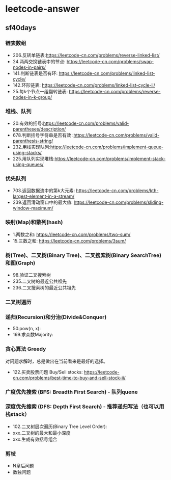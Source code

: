 # leetcode-answer

## sf40days
### 链表数组
- 206.反转单链表:https://leetcode-cn.com/problems/reverse-linked-list/
- 24.两两交换链表中的节点: https://leetcode-cn.com/problems/swap-nodes-in-pairs/
- 141.判断链表是否有环: https://leetcode-cn.com/problems/linked-list-cycle/
- 142.环形链表: https://leetcode-cn.com/problems/linked-list-cycle-ii/
- 25.每k个节点一组翻转链表:
https://leetcode-cn.com/problems/reverse-nodes-in-k-group/
### 堆栈、队列
- 20.有效的括号:https://leetcode-cn.com/problems/valid-parentheses/description/
- 678.判断括号字符串是否有效 :https://leetcode-cn.com/problems/valid-parenthesis-string/
- 232.用栈实现队列:https://leetcode-cn.com/problems/implement-queue-using-stacks/
- 225.用队列实现堆栈:https://leetcode-cn.com/problems/implement-stack-using-queues/
### 优先队列
- 703.返回数据流中的第k大元素: https://leetcode-cn.com/problems/kth-largest-element-in-a-stream/
- 239.返回滑动窗口中的最大值: https://leetcode-cn.com/problems/sliding-window-maximum/
### 映射(Map)和散列(hash)
- 1.两数之和: https://leetcode-cn.com/problems/two-sum/
- 15.三数之和: https://leetcode-cn.com/problems/3sum/
### 树(Tree)、二叉树(Binary Tree)、二叉搜索树(Binary SearchTree)和图(Graph)
- 98.验证二叉搜索树 
- 235.二叉树的最近公共祖先
- 236.二叉搜索树的最近公共祖先
### 二叉树遍历
### 递归(Recursion)和分治(Divide&Conquer)
- 50.pow(n, x): 
- 169.求众数Majority: 

### 贪心算法 Greedy
对问题求解时，总是做出在当前看来是最好的选择。
- 122.买卖股票问题 Buy/Sell stocks: https://leetcode-cn.com/problems/best-time-to-buy-and-sell-stock-ii/

### 广度优先搜索 (BFS: Breadth First Search) - 队列quene
### 深度优先搜索 (DFS: Depth First Search) - 推荐递归写法（也可以用栈stack）
- 102.二叉树层次遍历(Binary Tree Level Order): 
- xxx.二叉树的最大和最小深度
- xxx.生成有效括号组合

### 剪枝
- N皇后问题
- 数独问题
